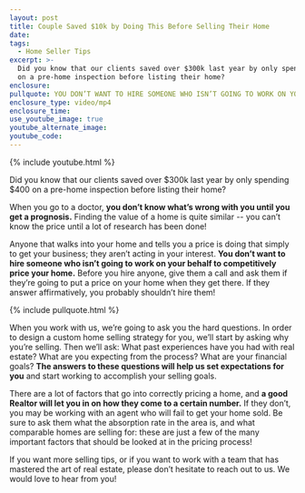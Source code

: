 ```yaml
---
layout: post
title: Couple Saved $10k by Doing This Before Selling Their Home
date:
tags:
  - Home Seller Tips
excerpt: >-
  Did you know that our clients saved over $300k last year by only spending $400
  on a pre-home inspection before listing their home?
enclosure:
pullquote: YOU DON’T WANT TO HIRE SOMEONE WHO ISN’T GOING TO WORK ON YOUR BEHALF.
enclosure_type: video/mp4
enclosure_time:
use_youtube_image: true
youtube_alternate_image:
youtube_code:
---
```


{% include youtube.html %}

Did you know that our clients saved over $300k last year by only spending $400 on a pre-home inspection before listing their home?

When you go to a doctor, **you don’t know what’s wrong with you until you get a prognosis.** Finding the value of a home is quite similar -- you can’t know the price until a lot of research has been done!&nbsp;

Anyone that walks into your home and tells you a price is doing that simply to get your business; they aren’t acting in your interest. **You don’t want to hire someone who isn’t going to work on your behalf to competitively price your home.** Before you hire anyone, give them a call and ask them if they’re going to put a price on your home when they get there. If they answer affirmatively, you probably shouldn’t hire them!

{% include pullquote.html %}

When you work with us, we’re going to ask you the hard questions. In order to design a custom home selling strategy for you, we’ll start by asking why you’re selling. Then we’ll ask: What past experiences have you had with real estate? What are you expecting from the process? What are your financial goals? **The answers to these questions will help us set expectations for you** and start working to accomplish your selling goals.&nbsp;

There are a lot of factors that go into correctly pricing a home, and **a good Realtor will let you in on how they come to a certain number.** If they don’t, you may be working with an agent who will fail to get your home sold. Be sure to ask them what the absorption rate in the area is, and what comparable homes are selling for: these are just a few of the many important factors that should be looked at in the pricing process!

If you want more selling tips, or if you want to work with a team that has mastered the art of real estate, please don’t hesitate to reach out to us. We would love to hear from you!